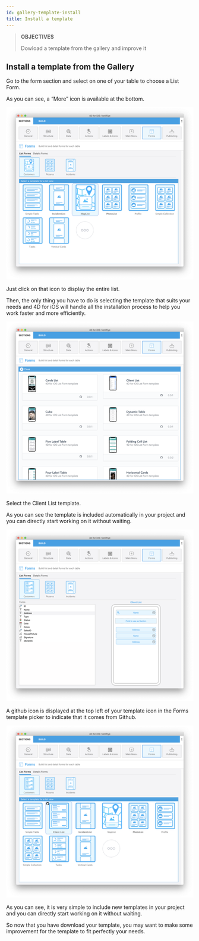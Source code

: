```yaml
---
id: gallery-template-install
title: Install a template
---
```


> **OBJECTIVES**
>
>Dowload a template from the gallery and improve it

## Install a template from the Gallery

Go to the form section and select on one of your table to choose a List Form. 

As you can see, a “More” icon is available at the bottom.

![More template button](../assets/en/Forms-more-button.png)

Just click on that icon to display the entire list.

Then, the only thing you have to do is selecting the template that suits your needs and 4D for iOS will handle all the installation process to help you work faster and more efficiently.

![Template picker more button](../assets/en/Forms-template-gallery.png)

Select the Client List template.

As you can see the template is included automatically in your project and you can directly start working on it without waiting.

![Add template from gallery](../assets/en/use-template.png)

A github icon is displayed at the top left of your template icon in the Forms template picker to indicate that it comes from Github.

![Add template from gallery](../assets/en/indicator-template-github.png)

As you can see, it is very simple to include new templates in your project and you can directly start working on it without waiting.

So now that you have download your template, you may want to make some improvement for the template to fit perfectly your needs.





